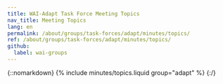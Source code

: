 ```yaml
---
title: WAI-Adapt Task Force Meeting Topics
nav_title: Meeting Topics
lang: en
permalink: /about/groups/task-forces/adapt/minutes/topics/
ref: /about/groups/task-forces/adapt/minutes/topics/
github:
  label: wai-groups
---
```


{::nomarkdown}
{% include minutes/topics.liquid group="adapt" %}
{:/}